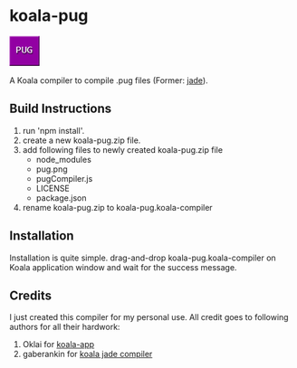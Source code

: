 
koala-pug
=========

![koala-pug](https://github.com/jkher/koala-pug/blob/master/pug.png)

A Koala compiler to compile .pug files (Former: [jade](http://jade-lang.com/)).

Build Instructions
------------------

1. run 'npm install'.
2. create a new koala-pug.zip file.
3. add following files to newly created koala-pug.zip file
    * node_modules
    * pug.png
    * pugCompiler.js
    * LICENSE
    * package.json
4. rename koala-pug.zip to koala-pug.koala-compiler

Installation
------------

Installation is quite simple. drag-and-drop koala-pug.koala-compiler on Koala application window and wait for the success message.

Credits
-------

I just created this compiler for my personal use. All credit goes to following authors for all their hardwork:

1. Oklai for [koala-app](http://koala-app.com)
2. gaberankin for [koala jade compiler](https://github.com/gaberankin/koala-jade)